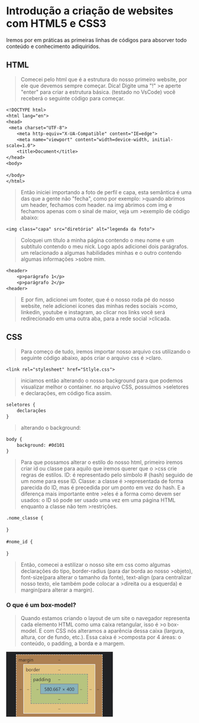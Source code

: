 # Introdução a criação de websites com HTML5 e CSS3

Iremos por em práticas as primeiras linhas de códigos para absorver todo conteúdo e conhecimento adiquiridos.

## HTML

>Comecei pelo html que é a estrutura do nosso primeiro website, por ele que devemos sempre começar. Dica! Digite uma "!" >e aperte "enter" para criar a estrutura básica. (testado no VsCode) você receberá o seguinte código para começar.

    <!DOCTYPE html>
    <html lang="en">
    <head>
     <meta charset="UTF-8">
        <meta http-equiv="X-UA-Compatible" content="IE=edge">
        <meta name="viewport" content="width=device-width, initial-scale=1.0">
        <title>Document</title>
    </head>
    <body>
    
    </body>
    </html>

>Então iniciei importando a foto de perfil e capa, esta semântica é uma das que a gente não "fecha", como por exemplo: >quando abrimos um header, fechamos com header. na img abrimos com img e fechamos apenas com o sinal de maior, veja um >exemplo de código abaixo:

    <img class="capa" src="diretório" alt="legenda da foto">

>Coloquei um título a minha página contendo o meu nome e um subtítulo contendo o meu nick.
>Logo após adicionei dois parágrafos. um relacionado a algumas habilidades minhas e o outro contendo algumas informações >sobre mim.

    <header>
        <p>parágrafo 1</p>
        <p>parágrafo 2</p>
    <header>

>E por fim, adicionei um footer, que é o nosso roda pé do nosso website, nele adicionei ícones das minhas redes sociais >como, linkedin, youtube e instagram, ao clicar nos links você será redirecionado em uma outra aba, para a rede social >clicada.

## CSS

>Para começo de tudo, iremos importar nosso arquivo css utilizando o seguinte código abaixo, após criar o arquivo css é >claro.

    <link rel="stylesheet" href="Stlyle.css">

>iniciamos então alterando o nosso background para que podemos visualizar melhor o container. no arquivo CSS, possuimos >seletores e declarações, em código fica assim.

    seletores {
        declarações
    }

>alterando o background:

    body {
        background: #0d101
    }

>Para que possamos alterar o estilo do nosso html, primeiro iremos criar id ou classe para aquilo que iremos querer que o >css crie regras de estilos. ID: é representado pelo símbolo # (hash) seguido de um nome para esse ID. Classe: a classe é >representada de forma parecida do ID, mas é precedida por um ponto em vez do hash. E a diferença mais importante entre >eles é a forma como devem ser usados: o ID só pode ser usado uma vez em uma página HTML enquanto a classe não tem >restrições.

    .nome_classe {

    }

    #nome_id {

    }
>Então, comecei a estilizar o nosso site em css como algumas declarações do tipo, border-radius (para dar borda ao nosso >objeto), font-size(para alterar o tamanho da fonte), text-align (para centralizar nosso texto, ele também pode colocar a >direita ou a esquerda) e margin(para alterar a margin).

### O que é um box-model?

>Quando estamos criando o layout de um site o navegador representa cada elemento HTML  como uma caixa retangular, isso é >o box-model. E com CSS nós alteramos a aparência dessa caixa (largura, altura, cor de fundo, etc.). Essa caixa é >composta por 4 áreas: o conteúdo, o padding, a borda e a margem.

![box-model](/Pratica%201/imagens/box-model.png "box-model")
